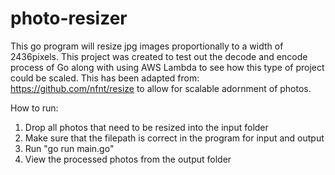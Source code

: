 # photo-resizer
This go program will resize jpg images proportionally to a width of 2436pixels. This project was created to test out the decode and encode process of Go along with using AWS Lambda to see how this type of project could be scaled. This has been adapted from: https://github.com/nfnt/resize to allow for scalable adornment of photos.

How to run:

1. Drop all photos that need to be resized into the input folder
2. Make sure that the filepath is correct in the program for input and output
3. Run "go run main.go"
4. View the processed photos from the output folder
